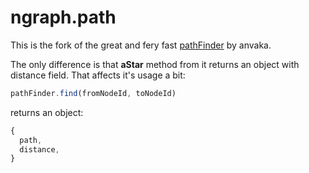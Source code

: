   # ngraph.path

This is the fork of the great and fery fast [pathFinder](https://github.com/anvaka/ngraph.path) by anvaka.

The only difference is that **aStar** method from it returns an object with distance field.
That affects it's usage a bit:
``` js
pathFinder.find(fromNodeId, toNodeId)
```
returns an object:
``` js
{
  path,
  distance,
}
```
